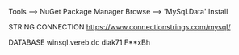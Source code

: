 Tools --> NuGet Package Manager
Browse --> 'MySql.Data'
Install

STRING CONNECTION
https://www.connectionstrings.com/mysql/

DATABASE
winsql.vereb.dc
diak71
F**xBh